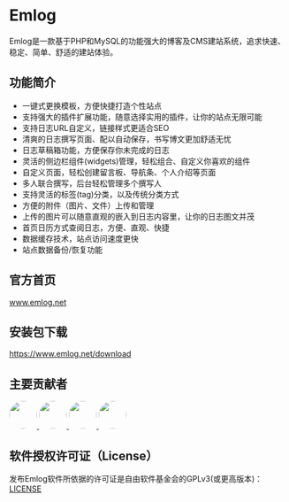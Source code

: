 # Emlog

Emlog是一款基于PHP和MySQL的功能强大的博客及CMS建站系统，追求快速、稳定、简单、舒适的建站体验。


## 功能简介

* 一键式更换模板，方便快捷打造个性站点
* 支持强大的插件扩展功能，随意选择实用的插件，让你的站点无限可能
* 支持日志URL自定义，链接样式更适合SEO
* 清爽的日志撰写页面、配以自动保存，书写博文更加舒适无忧
* 日志草稿箱功能，方便保存你未完成的日志
* 灵活的侧边栏组件(widgets)管理，轻松组合、自定义你喜欢的组件
* 自定义页面，轻松创建留言板、导航条、个人介绍等页面
* 多人联合撰写，后台轻松管理多个撰写人
* 支持灵活的标签(tag)分类，以及传统分类方式
* 方便的附件（图片、文件）上传和管理
* 上传的图片可以随意直观的嵌入到日志内容里，让你的日志图文并茂
* 首页日历方式查阅日志，方便、直观、快捷
* 数据缓存技术，站点访问速度更快
* 站点数据备份/恢复功能


## 官方首页

www.emlog.net

## 安装包下载

https://www.emlog.net/download



## 主要贡献者
<a href="https://github.com/emlog" target="_blank">
<img width="50px" style="border-radius:999px" src="https://avatars.githubusercontent.com/u/4344235?s=50"/>
</a>
<a href="https://github.com/colt-evil" target="_blank">
<img width="50px" style="border-radius:999px" src="https://avatars.githubusercontent.com/u/4045157?s=50"/>
</a>
<a href="https://github.com/Baiqiang" target="_blank">
<img width="50px" style="border-radius:999px" src="https://avatars.githubusercontent.com/u/2390434?s=50"/>
</a>
<a href="https://github.com/vibbow" target="_blank">
<img width="50px" style="border-radius:999px" src="https://avatars.githubusercontent.com/u/6408107?s=50"/>
</a>


## 软件授权许可证（License）
发布Emlog软件所依据的许可证是自由软件基金会的GPLv3(或更高版本)：[LICENSE](/license.txt)



